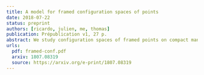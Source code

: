 ```yaml
---
title: A model for framed configuration spaces of points
date: 2018-07-22
status: preprint
authors: [ricardo, julien, me, thomas]
publication: Prépublication v1, 27 p.
abstract: We study configuration spaces of framed points on compact manifolds. Such configuration spaces admit natural actions of the framed little discs operads, that play an important role in the study of embedding spaces of manifolds and in factorization homology. We construct real combinatorial models for these operadic modules, for compact smooth manifolds without boundary.
urls:
  pdf: framed-conf.pdf
  arxiv: 1807.08319
  source: https://arxiv.org/e-print/1807.08319
---
```

